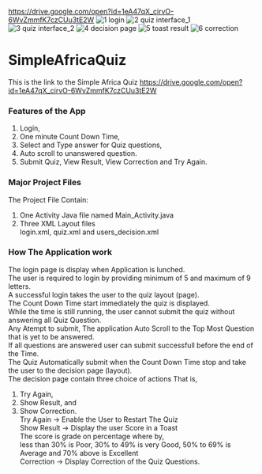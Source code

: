https://drive.google.com/open?id=1eA47qX_cirvO-6WvZmmfK7czCUu3tE2W
![1 login](https://user-images.githubusercontent.com/39056674/42138835-b8926f6c-7d7b-11e8-9155-d6bf0c8d3579.jpg)
![2 quiz interface_1](https://user-images.githubusercontent.com/39056674/42138837-c5d8998a-7d7b-11e8-97e7-234d13ed9f62.jpg)
![3 quiz interface_2](https://user-images.githubusercontent.com/39056674/42138839-ce84a7ea-7d7b-11e8-8211-2ef67e0e6d0d.jpg)
![4 decision page](https://user-images.githubusercontent.com/39056674/42138840-d14ea908-7d7b-11e8-93dc-19daa27b1ed9.jpg)
![5 toast result](https://user-images.githubusercontent.com/39056674/42138841-d8928eb4-7d7b-11e8-9460-9698d384d474.jpg)
![6 correction](https://user-images.githubusercontent.com/39056674/42138842-dc7bbe10-7d7b-11e8-8735-cbc5fbc21a19.jpg)
# SimpleAfricaQuiz
This is the link to the Simple Africa Quiz 
https://drive.google.com/open?id=1eA47qX_cirvO-6WvZmmfK7czCUu3tE2W
### Features of the App
1. Login, 
2. One minute Count Down Time, 
3. Select and Type answer for Quiz questions,
4. Auto scroll to unanswered question. 
5. Submit Quiz, View Result, View Correction and Try Again.
### Major Project Files
The Project File Contain:
1. One Activity Java file named Main_Activity.java
2. Three XML Layout files <br>
    login.xml, quiz.xml and users_decision.xml
### How The Application work
The login page is display when Application is lunched.<br>
The user is required to login by providing minimum of 5 and maximum of 9 letters.<br>
A successful login takes the user to the quiz layout (page).<br>
The Count Down Time start immediately the quiz is displayed.<br>
While the time is still running, the user cannot submit the quiz without answering all Quiz Question.<br>
Any Atempt to submit, The application Auto Scroll to the Top Most Question that is yet to be answered. <br>
If all questions are answered user can submit successfull before the end of the Time.<br>
The Quiz Automatically submit when the Count Down Time stop and take the user to the decision page (layout).<br>
The decision page contain three choice of actions That is,
1. Try Again, 
2. Show Result, and 
3. Show Correction. <br>
Try Again -> Enable the User to Restart The Quiz <br>
Show Result -> Display the user Score in a Toast <br>
             The score is grade on percentage where by, <br>
             less than 30% is Poor, 30% to 49% is very Good, 50% to 69% is Average and 70% above is Excellent <br>
 Correction  -> Display Correction of the Quiz Questions.
